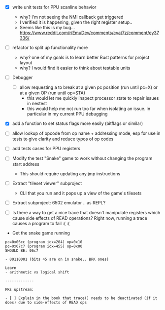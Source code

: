 - [x] write unit tests for PPU scanline behavior
  - why? I'm not seeing the NMI callback get triggered
  - I verified it is happening, given the right register setup..
  - Seems like this is my bug... https://www.reddit.com/r/EmuDev/comments/cvat7z/comment/ey37336/
- [ ] refactor to split up functionality more
  - why? one of my goals is to learn better Rust patterns for project layout
  - why? I would find it easier to think about testable units


- [ ] Debugger
  - [ ] allow requesting a to break at a given pc position (run until pc=X) or at a given OP (run until op=STA)
    - this would let me quickly inspect processor state to repair issues in nestest
    - this would help me not run too far when isolating an issue. in particular in my current PPU debugging
- [x] add a function to set status flags more easily (bitflags or similar)
- [ ] allow lookup of opcode from op name + addressing mode, esp for use in tests to give clarity and reduce typos of op codes
- [ ] add tests cases for PPU registers
- [ ] Modify the test "Snake" game to work without changing the program start address
  - This should require updating any jmp instructions
- [ ] Extract "tileset viewer" subproject
  - CLI that you run and it pops up a view of the game's tilesets
- [ ] Extract subproject: 6502 emulator .. as REPL?
- [ ] Is there a way to get a nice trace that doesn't manipulate registers which cause side effects of READ operations?
  Right now, running a trace causes a program to fail :( :(

- Get the snake game running
```
pc=0x06cc (program idx=204) op=0x10
pc=0x07c7 (program idx=455) op=0x00
SHOULD BE: 06c7

- 00110001 (bits 45 are on in snake.. BRK ones)

Learn
- arithmetic vs logical shift

-------------

PRs upstream:

- [ ] Explain in the book that trace() needs to be deactivated (if it does) due to side-effects of READ ops
